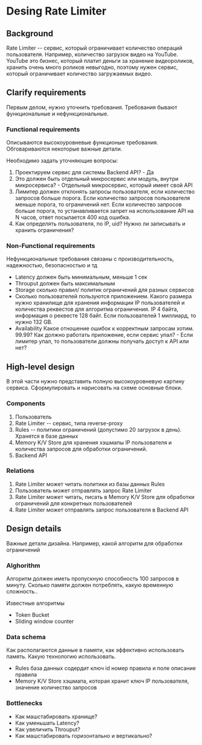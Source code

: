 # Desing Rate Limiter

## Background

Rate Limiter -- сервис, который ограничивает количество операций пользователя.
Например, количество загрузок видео на YouTube. YouTube это бизнес, который
платит деньги за хранение видеороликов, хранить очень много роликов невыгодно,
поэтому нужен сервис, который ограничивает количество загружаемых видео.

## Clarify requirements

Первым делом, нужно уточнить требования. Требования бывают функциональные и
нефункциональные.

### Functional requirements

Описываются высокоуровневые функционые требования. Обговариваются некоторые
важные детали.

Необходимо задать уточняющие вопросы:

1. Проектируем сервис для системы Backend API? - Да
2. Это должен быть отдельный микросервис или модуль, внутри микросервиса? -
   Отдельный микросервис, который имеет свой API
3. Лимитер должен отклонять запросы пользователя, если количество запросов
   больше порога. Если количество запросов пользователя меньше порога, то
   ограничений нет. Если количество запросов больше порога, то устанавливается
   запрет на использование API на N часов, ответ посылается 400 код ошибка.
4. Как определять пользователя, по IP, uid? Нужно ли записывать и хранить
   ограничения?

### Non-Functional requirements

Нефункциональные требования связаны с производительность, надежностью,
безопасностью и тд

- Latency должен быть минимальным, меньше 1 сек
- Throuput должен быть максимальным
- Storage сколько правил/ политик ограничений для разных сервисов
- Сколько пользователей пользуются приложением. Какого размера нужно хранилище
  для хранения информации IP пользователей и количества реквестов для алгоритма
  ограничения. IP 4 байта, информация о реквесте 128 байт. Если пользователей 1
  миллиард, то нужно 132 GB.
- Availability Какое отношение ошибок к корректным запросам хотим. 99.99? Как
  должно работать приложение, если сервис упал? - Если лимитер упал, то
  пользователи должны получать доступ к API или нет?

## High-level design

В этой части нужно представить полную высокоуровневую картину сервиса.
Сформулировать и нарисовать на схеме основные блоки.

### Components

1. Пользователь
2. Rate Limiter -- сервис, типа reverse-proxy
3. Rules -- политики ограничений (допустимо 20 загрузок в день). Хранятся в базе
   данных
4. Memory K/V Store для хранения хэшмапы IP пользователя и количества запросов
   для обработки ограничений.
5. Backend API

### Relations

1. Rate Limiter может читать политики из базы данных Rules
2. Пользователь может отправлять запрос Rate Limiter
3. Rate Limiter может читать, писать в Memory K/V Store для обработки
   ограничений для конкретных пользователей
4. Rate Limiter может отправлять запрос пользователя в Backend API

## Design details

Важные детали дизайна. Например, какой алгоритм для обработки ограничений

### Alghorithm

Алгоритм должен иметь пропускную способность 100 запросов в минуту. Сколько
памяти должен потреблять, какую временную сложность..

Известные алгоритмы

- Token Bucket
- Sliding window counter

### Data schema

Как располагаются данные в памяти, как эффективно использовать память. Какую
технологию использовать.

- Rules база данных содердит ключ id номер правила и поле описание правила
- Memory K/V Store хэшмапа, которая хранит ключ IP пользователя, значение
  количество запросов

### Bottlenecks

- Как машстабировать хранище?
- Как уменьшать Latency?
- Как увеличить Throuput?
- Как машстабировать горизонтально и вертикально?
